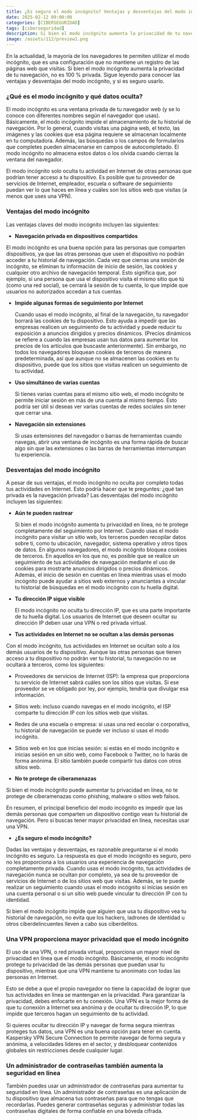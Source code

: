 ```yaml
---
title: ¿Es seguro el modo incógnito? Ventajas y desventajas del modo incógnito
date: 2025-02-12 09:00:00 
categories: [CIBERSEGURIDAD]
tags: [ciberseguridad]
description: Si bien el modo incógnito aumenta la privacidad de tu navegación, no es 100% privada.
image: /assets/112/preview1.png
---
```


En la actualidad, la mayoría de los navegadores te permiten utilizar el modo incógnito, que es una configuración que no mantiene un registro de las páginas web que visitas. Si bien el modo incógnito aumenta la privacidad de tu navegación, no es 100 % privada. Sigue leyendo para conocer las ventajas y desventajas del modo incógnito, y si es seguro usarlo.

### ¿Qué es el modo incógnito y qué datos oculta?

El modo incógnito es una ventana privada de tu navegador web (y se lo conoce con diferentes nombres según el navegador que usas). Básicamente, el modo incógnito impide el almacenamiento de tu historial de navegación. Por lo general, cuando visitas una página web, el texto, las imágenes y las cookies que esa página requiere se almacenan localmente en tu computadora. Además, las búsquedas o los campos de formularios que completes pueden almacenarse en campos de autocompletado. El modo incógnito no almacena estos datos o los olvida cuando cierras la ventana del navegador.

El modo incógnito solo oculta tu actividad en Internet de otras personas que podrían tener acceso a tu dispositivo. Es posible que tu proveedor de servicios de Internet, empleador, escuela o software de seguimiento puedan ver lo que haces en línea y cuáles son los sitios web que visitas (a menos que uses una VPN).

### Ventajas del modo incógnito

Las ventajas claves del modo incógnito incluyen las siguientes:

- **Navegación privada en dispositivos compartidos**

El modo incógnito es una buena opción para las personas que comparten dispositivos, ya que las otras personas que usen el dispositivo no podrán acceder a tu historial de navegación. Cada vez que cierras una sesión de incógnito, se eliminan tu información de inicio de sesión, las cookies y cualquier otro archivo de navegación temporal. Esto significa que, por ejemplo, si una persona que usa el dispositivo visita el mismo sitio que tú (como una red social), se cerrará la sesión de tu cuenta, lo que impide que usuarios no autorizados accedan a tus cuentas.

- **Impide algunas formas de seguimiento por Internet**

  Cuando usas el modo incógnito, al final de la navegación, tu navegador borrará las cookies de tu dispositivo. Esto ayuda a impedir que las empresas realicen un seguimiento de tu actividad y puede reducir tu exposición a anuncios dirigidos y precios dinámicos. (Precios dinámicos se refiere a cuando las empresas usan tus datos para aumentar los precios de los artículos que buscaste anteriormente). Sin embargo, no todos los navegadores bloquean cookies de terceros de manera predeterminada, así que aunque no se almacenen las cookies en tu dispositivo, puede que los sitios que visitas realicen un seguimiento de tu actividad.

- **Uso simultáneo de varias cuentas**

  Si tienes varias cuentas para el mismo sitio web, el modo incógnito te permite iniciar sesión en más de una cuenta al mismo tiempo. Esto podría ser útil si deseas ver varias cuentas de redes sociales sin tener que cerrar una.

- **Navegación sin extensiones**

  Si usas extensiones del navegador o barras de herramientas cuando navegas, abrir una ventana de incógnito es una forma rápida de buscar algo sin que las extensiones o las barras de herramientas interrumpan tu experiencia.

### Desventajas del modo incógnito

A pesar de sus ventajas, el modo incógnito no oculta por completo todas tus actividades en Internet. Esto podría hacer que te preguntes: ¿qué tan privada es la navegación privada? Las desventajas del modo incógnito incluyen las siguientes:

- **Aún te pueden rastrear**

  Si bien el modo incógnito aumenta tu privacidad en línea, no te protege completamente del seguimiento por Internet. Cuando usas el modo incógnito para visitar un sitio web, los terceros pueden recopilar datos sobre ti, como tu ubicación, navegador, sistema operativo y otros tipos de datos. En algunos navegadores, el modo incógnito bloquea cookies de terceros. En aquellos en los que no, es posible que se realice un seguimiento de tus actividades de navegación mediante el uso de cookies para mostrarte anuncios dirigidos o precios dinámicos. Además, el inicio de sesión en cuentas en línea mientras usas el modo incógnito puede ayudar a sitios web externos y anunciantes a vincular tu historial de búsquedas en el modo incógnito con tu huella digital.

- **Tu dirección IP sigue visible**

  El modo incógnito no oculta tu dirección IP, que es una parte importante de tu huella digital. Los usuarios de Internet que deseen ocultar su dirección IP deben usar una VPN o red privada virtual.

- **Tus actividades en Internet no se ocultan a las demás personas**

Con el modo incógnito, tus actividades en Internet se ocultan solo a los demás usuarios de tu dispositivo. Aunque las otras personas que tienen acceso a tu dispositivo no podrán ver tu historial, tu navegación no se ocultará a terceros, como los siguientes:

  - Proveedores de servicios de Internet (ISP): la empresa que proporciona tu servicio de Internet sabrá cuáles son los sitios que visitas. Si ese proveedor se ve obligado por ley, por ejemplo, tendría que divulgar esa información.
  - Sitios web: incluso cuando navegas en el modo incógnito, el ISP comparte tu dirección IP con los sitios web que visitas.
  - Redes de una escuela o empresa: si usas una red escolar o corporativa, tu historial de navegación se puede ver incluso si usas el modo incógnito.
  - Sitios web en los que inicias sesión: si estás en el modo incógnito e inicias sesión en un sitio web, como Facebook o Twitter, no lo harás de forma anónima. El sitio también puede compartir tus datos con otros sitios web.

- **No te protege de ciberamenazas**

Si bien el modo incógnito puede aumentar tu privacidad en línea, no te protege de ciberamenazas como phishing, malware o sitios web falsos.

En resumen, el principal beneficio del modo incógnito es impedir que las demás personas que comparten un dispositivo contigo vean tu historial de navegación. Pero si buscas tener mayor privacidad en
línea, necesitas usar una VPN.

- **¿Es seguro el modo incógnito?**

Dadas las ventajas y desventajas, es razonable preguntarse si el modo incógnito es seguro. La respuesta es que el modo incógnito es seguro, pero no les proporciona a los usuarios una experiencia de navegación completamente privada. Cuando usas el modo incógnito, tus actividades de navegación nunca se ocultan por completo, ya sea de tu proveedor de servicios de Internet o de los sitios web que visitas. Además, se te puede realizar un seguimiento cuando usas el modo incógnito si inicias sesión en una cuenta personal o si un sitio web puede vincular tu dirección IP con tu identidad.

Si bien el modo incógnito impide que alguien que usa tu dispositivo vea tu historial de navegación, no evita que los hackers, ladrones de identidad u otros ciberdelincuentes lleven a cabo sus ciberdelitos.


### Una VPN proporciona mayor privacidad que el modo incógnito

El uso de una VPN, o red privada virtual, proporciona un mayor nivel de privacidad en línea que el modo incógnito. Básicamente, el modo incógnito protege tu privacidad de las demás personas que puedan usar tu dispositivo, mientras que una VPN mantiene tu anonimato con todas las personas en Internet.

Esto se debe a que el propio navegador no tiene la capacidad de lograr que tus actividades en línea se mantengan en la privacidad. Para garantizar la privacidad, debes enfocarte en tu conexión. Una VPN es la mejor forma de que tu conexión a Internet sea anónima y de ocultar tu dirección IP, lo que impide que terceros hagan un seguimiento de tu actividad.

Si quieres ocultar tu dirección IP y navegar de forma segura mientras proteges tus datos, una VPN es una buena opción para tener en cuenta. Kaspersky VPN Secure Connection te permite navegar de forma segura y anónima, a velocidades líderes en el sector, y desbloquear contenidos globales sin restricciones desde cualquier lugar.

### Un administrador de contraseñas también aumenta la seguridad en línea

También puedes usar un administrador de contraseñas para aumentar tu seguridad en línea. Un administrador de contraseñas es una aplicación de tu dispositivo que almacena tus contraseñas para que no tengas que recordarlas. Puedes generar contraseñas seguras y administrar todas las contraseñas digitales de forma confiable en una bóveda cifrada.




  
  
  
